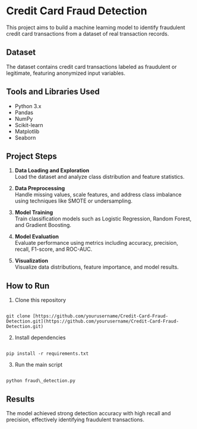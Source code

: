 # Credit Card Fraud Detection

This project aims to build a machine learning model to identify fraudulent credit card transactions from a dataset of real transaction records.

## Dataset

The dataset contains credit card transactions labeled as fraudulent or legitimate, featuring anonymized input variables.

## Tools and Libraries Used

- Python 3.x  
- Pandas  
- NumPy  
- Scikit-learn  
- Matplotlib  
- Seaborn  

## Project Steps

1. **Data Loading and Exploration**  
   Load the dataset and analyze class distribution and feature statistics.

2. **Data Preprocessing**  
   Handle missing values, scale features, and address class imbalance using techniques like SMOTE or undersampling.

3. **Model Training**  
   Train classification models such as Logistic Regression, Random Forest, and Gradient Boosting.

4. **Model Evaluation**  
   Evaluate performance using metrics including accuracy, precision, recall, F1-score, and ROC-AUC.

5. **Visualization**  
   Visualize data distributions, feature importance, and model results.

## How to Run

1. Clone this repository  
```

git clone [https://github.com/yourusername/Credit-Card-Fraud-Detection.git](https://github.com/yourusername/Credit-Card-Fraud-Detection.git)

```

2. Install dependencies  
```

pip install -r requirements.txt

```

3. Run the main script  
```

python fraud\_detection.py

```

## Results

The model achieved strong detection accuracy with high recall and precision, effectively identifying fraudulent transactions.

